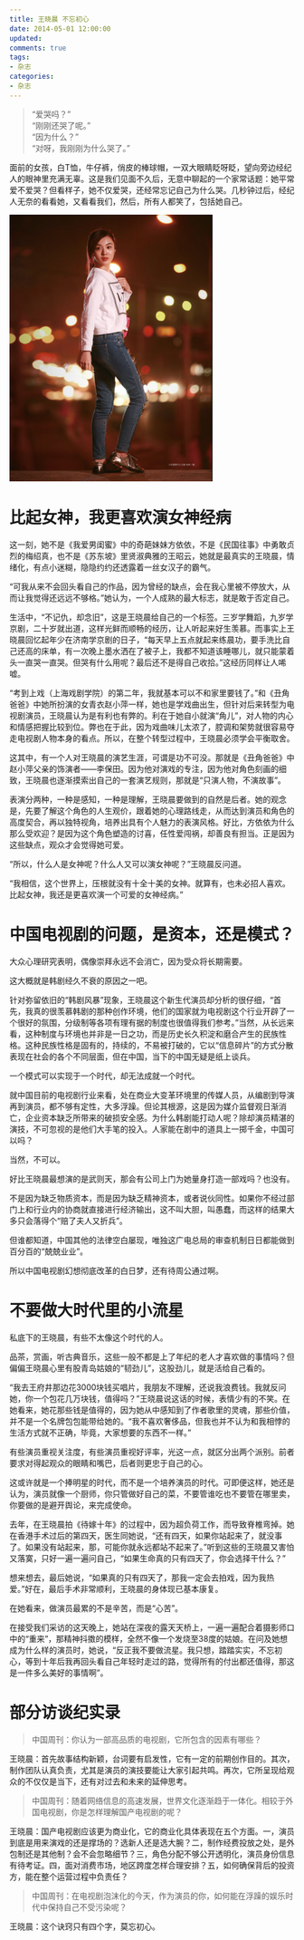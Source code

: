 ```yaml
---
title: 王晓晨 不忘初心
date: 2014-05-01 12:00:00
updated:
comments: true
tags:
- 杂志
categories:
- 杂志
---
```



>“爱哭吗？”  
>“刚刚还哭了呢。”  
>“因为什么？”  
>“对呀，我刚刚为什么哭了。”  

面前的女孩，白T恤，牛仔裤，俏皮的棒球帽，一双大眼睛眨呀眨，望向旁边经纪人的眼神里充满无辜。这是我们见面不久后，无意中聊起的一个家常话题：她平常爱不爱哭？但看样子，她不仅爱哭，还经常忘记自己为什么哭。几秒钟过后，经纪人无奈的看看她，又看看我们，然后，所有人都笑了，包括她自己。

<!--more-->

![](/img/magazine/001/007-001.jpeg)

# 比起女神，我更喜欢演女神经病

这一刻，她不是《我爱男闺蜜》中的奇葩妹妹方依依，不是《民国往事》中勇敢贞烈的梅绍真，也不是《苏东坡》里贤淑典雅的王昭云，她就是最真实的王晓晨，情绪化，有点小迷糊，隐隐约约还透露着一丝女汉子的霸气。

“可我从来不会回头看自己的作品，因为曾经的缺点，会在我心里被不停放大，从而让我觉得还远远不够格。”她认为，一个人成熟的最大标志，就是敢于否定自己。

生活中，“不记仇，却念旧”，这是王晓晨给自己的一个标签。三岁学舞蹈，九岁学京剧，二十岁就出道，这样光鲜而顺畅的经历，让人听起来好生羡慕。而事实上王晓晨回忆起年少在济南学京剧的日子，“每天早上五点就起来练晨功，要手洗比自己还高的床单，有一次晚上墨水洒在了被子上，我都不知道该睡哪儿，就只能蒙着头一直哭一直哭。但哭有什么用呢？最后还不是得自己收拾。”这经历同样让人唏嘘。

“考到上戏（上海戏剧学院）的第二年，我就基本可以不和家里要钱了。”和《丑角爸爸》中她所扮演的女青衣赵小萍一样，她也是学戏曲出生，但针对后来转型为电视剧演员，王晓晨认为是有利也有弊的。利在于她自小就演“角儿”，对人物的内心和情感把握比较到位。弊也在于此，因为戏曲味儿太浓了，腔调和架势就很容易夺走电视剧人物本身的看点。所以，在整个转型过程中，王晓晨必须学会平衡取舍。

这其中，有一个人对王晓晨的演艺生涯，可谓是功不可没。那就是《丑角爸爸》中赵小萍父亲的饰演者——李保田。因为他对演戏的专注，因为他对角色刻画的细致，王晓晨也逐渐摸索出自己的一套演艺规则，那就是“只演人物，不演故事”。


表演分两种，一种是感知，一种是理解，王晓晨要做到的自然是后者。她的观念是，先要了解这个角色的人生观价，跟着她的心理路线走，从而达到演员和角色的高度契合，再以独特视角，培养出具有个人魅力的表演风格。好比，方依依为什么那么受欢迎？是因为这个角色塑造的讨喜，任性爱闯祸，却善良有担当。正是因为这些缺点，观众才会觉得她可爱。

“所以，什么人是女神呢？什么人又可以演女神呢？”王晓晨反问道。

“我相信，这个世界上，压根就没有十全十美的女神。就算有，也未必招人喜欢。比起女神，我还是更喜欢演一个可爱的女神经病。”

# 中国电视剧的问题，是资本，还是模式？

大众心理研究表明，偶像崇拜永远不会消亡，因为受众将长期需要。

这大概就是韩剧经久不衰的原因之一吧。

针对弥留依旧的“韩剧风暴”现象，王晓晨这个新生代演员却分析的很仔细，“首先，我真的很羡慕韩剧的那种创作环境，他们的国家就为电视剧这个行业开辟了一个很好的氛围，分级制等各项有理有据的制度也很值得我们参考。”当然，从长远来看，这种制度与环境也并非是一日之功，而是历史长久积淀和磨合产生的民族性格。这种民族性格是固有的，持续的，不易被打破的，它以“信息碎片”的方式分散表现在社会的各个不同层面，但在中国，当下的中国无疑是纸上谈兵。


一个模式可以实现于一个时代，却无法成就一个时代。


就中国目前的电视剧行业来看，处在商业大变革环境里的传媒人员，从编剧到导演再到演员，都不够有定性，大多浮躁。但论其根源，这是因为媒介监督观日渐消亡，企业资本缺乏所带来的破损安全感。为什么韩剧能打动人呢？除却演员精湛的演技，不可忽视的是他们大手笔的投入。人家能在剧中的道具上一掷千金，中国可以吗？

当然，不可以。

好比王晓晨最想演的是武则天，那会有公司上门为她量身打造一部戏吗？也没有。

不是因为缺乏物质资本，而是因为缺乏精神资本，或者说伙同性。如果你不经过部门上和行业内的协商就直接进行经济输出，这不叫大胆，叫愚蠢，而这样的结果大多只会落得个“赔了夫人又折兵”。

但谁都知道，中国其他的法律空白屡现，唯独这广电总局的审查机制日日都能做到百分百的“兢兢业业”。

所以中国电视剧幻想彻底改革的白日梦，还有待周公通过啊。

# 不要做大时代里的小流星

私底下的王晓晨，有些不太像这个时代的人。

品茶，赏画，听古典音乐，这些一般不都是上了年纪的老人才喜欢做的事情吗？但偏偏王晓晨心里有股青岛姑娘的“韧劲儿”，这股劲儿，就是活给自己看的。

“我去王府井那边花3000块钱买唱片，我朋友不理解，还说我浪费钱。我就反问她，你一个包花几万块钱，值得吗？”王晓晨说这话的时候，表情少有的不笑。在她看来，她花那些钱是值得的，因为她从中感知到了作者歌里的灵魂，那些价值，并不是一个名牌包包能带给她的。“我不喜欢奢侈品，但我也并不认为和我相悖的生活方式就不正确，毕竟，大家想要的东西不一样。”

有些演员重视关注度，有些演员重视好评率，光这一点，就区分出两个派别。前者要求对得起观众的眼睛和嘴巴，后者则更忠于自己的心。

这或许就是一个捧明星的时代，而不是一个培养演员的时代。可即便这样，她还是认为，演员就像一个厨师，你只管做好自己的菜，不要管谁吃也不要管在哪里卖，你要做的是避开舆论，来完成使命。

去年，在王晓晨拍《待嫁十年》的过程中，因为超负荷工作，而导致脊椎弯掉。她在香港手术过后的第四天，医生同她说，“还有四天，如果你站起来了，就没事了。如果没有站起来，那，可能你就永远都站不起来了。”听到这些的王晓晨又害怕又落寞，只好一遍一遍问自己，“如果生命真的只有四天了，你会选择干什么？”

想来想去，最后她说，“如果真的只有四天了，那我一定会去拍戏，因为我热爱。”好在，最后手术非常顺利，王晓晨的身体现已基本康复。

在她看来，做演员最累的不是辛苦，而是“心苦”。

在接受我们采访的这天晚上，她站在深夜的露天天桥上，一遍一遍配合着摄影师口中的“重来”，那精神抖擞的模样，全然不像一个发烧至38度的姑娘。在问及她想成为什么样的演员时，她说，“反正我不要做流星。我只想，踏踏实实，不忘初心，等到十年后我再回头看自己年轻时走过的路，觉得所有的付出都还值得，那这是一件多么美好的事情啊”。

# 部分访谈纪实录

>中国周刊：你认为一部高品质的电视剧，它所包含的因素有哪些？

王晓晨：首先故事结构新颖，台词要有启发性，它有一定的前期创作目的。其次，制作团队认真负责，尤其是演员的演技要能让大家引起共鸣。再次，它所呈现给观众的不仅仅是当下，还有对过去和未来的延伸思考。

>中国周刊：随着网络信息的高速发展，世界文化逐渐趋于一体化。相较于外国电视剧，你是怎样理解国产电视剧的呢？

王晓晨：国产电视剧应该更为商业化，它的商业化具体表现在五个方面。一，演员到底是用来演戏的还是撑场的？选新人还是选大腕？二，制作经费投放之处，是外包制还是其他制？会不会忽略细节？三，角色分配不够公开透明化，演员身份信息有待考证。四，面对消费市场，地区跨度怎样合理安排？五，如何确保背后的投资方，能在整个运营过程中负责任？

>中国周刊：在电视剧泡沫化的今天，作为演员的你，如何能在浮躁的娱乐时代中保持自己不受污染呢？

王晓晨：这个诀窍只有四个字，莫忘初心。
